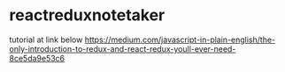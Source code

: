 # reactreduxnotetaker


tutorial at link below 
https://medium.com/javascript-in-plain-english/the-only-introduction-to-redux-and-react-redux-youll-ever-need-8ce5da9e53c6
